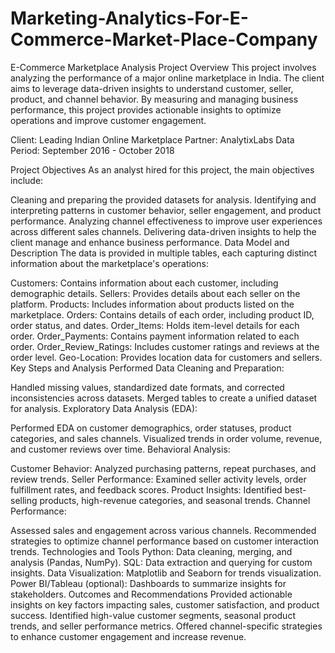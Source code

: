 # Marketing-Analytics-For-E-Commerce-Market-Place-Company

E-Commerce Marketplace Analysis
Project Overview
This project involves analyzing the performance of a major online marketplace in India. The client aims to leverage data-driven insights to understand customer, seller, product, and channel behavior. By measuring and managing business performance, this project provides actionable insights to optimize operations and improve customer engagement.

Client: Leading Indian Online Marketplace
Partner: AnalytixLabs
Data Period: September 2016 - October 2018

Project Objectives
As an analyst hired for this project, the main objectives include:

Cleaning and preparing the provided datasets for analysis.
Identifying and interpreting patterns in customer behavior, seller engagement, and product performance.
Analyzing channel effectiveness to improve user experiences across different sales channels.
Delivering data-driven insights to help the client manage and enhance business performance.
Data Model and Description
The data is provided in multiple tables, each capturing distinct information about the marketplace's operations:

Customers: Contains information about each customer, including demographic details.
Sellers: Provides details about each seller on the platform.
Products: Includes information about products listed on the marketplace.
Orders: Contains details of each order, including product ID, order status, and dates.
Order_Items: Holds item-level details for each order.
Order_Payments: Contains payment information related to each order.
Order_Review_Ratings: Includes customer ratings and reviews at the order level.
Geo-Location: Provides location data for customers and sellers.
Key Steps and Analysis Performed
Data Cleaning and Preparation:

Handled missing values, standardized date formats, and corrected inconsistencies across datasets.
Merged tables to create a unified dataset for analysis.
Exploratory Data Analysis (EDA):

Performed EDA on customer demographics, order statuses, product categories, and sales channels.
Visualized trends in order volume, revenue, and customer reviews over time.
Behavioral Analysis:

Customer Behavior: Analyzed purchasing patterns, repeat purchases, and review trends.
Seller Performance: Examined seller activity levels, order fulfillment rates, and feedback scores.
Product Insights: Identified best-selling products, high-revenue categories, and seasonal trends.
Channel Performance:

Assessed sales and engagement across various channels.
Recommended strategies to optimize channel performance based on customer interaction trends.
Technologies and Tools
Python: Data cleaning, merging, and analysis (Pandas, NumPy).
SQL: Data extraction and querying for custom insights.
Data Visualization: Matplotlib and Seaborn for trends visualization.
Power BI/Tableau (optional): Dashboards to summarize insights for stakeholders.
Outcomes and Recommendations
Provided actionable insights on key factors impacting sales, customer satisfaction, and product success.
Identified high-value customer segments, seasonal product trends, and seller performance metrics.
Offered channel-specific strategies to enhance customer engagement and increase revenue.

